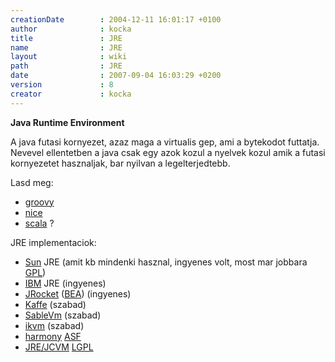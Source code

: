 ```yaml
---
creationDate        : 2004-12-11 16:01:17 +0100 
author              : kocka 
title               : JRE 
name                : JRE 
layout              : wiki 
path                : JRE 
date                : 2007-09-04 16:03:29 +0200 
version             : 8 
creator             : kocka 
---
```

__Java Runtime Environment__

A java futasi kornyezet, azaz maga a virtualis gep, ami a bytekodot futtatja. Nevevel ellentetben a java csak egy azok kozul a nyelvek kozul amik a futasi kornyezetet hasznaljak, bar nyilvan a legelterjedtebb.

Lasd meg:

*   [groovy](Groovy.html)
*   [nice](nice.html)
*   [scala](scala.html) ?

JRE implementaciok:

*   [Sun](Sun.html) JRE (amit kb mindenki hasznal, ingyenes volt, most mar jobbara [GPL](GPL.html))
*   [IBM](IBM.html) JRE (ingyenes)
*   [JRocket](jrocket.html) ([BEA](bea.html)) (ingyenes)
*   [Kaffe](Kaffe.html) (szabad)
*   [SableVm](SableVM.html) (szabad)
*   [ikvm](IKVM.html) (szabad)
*   [harmony](Harmony.html) [ASF](ASF.html)
*   [JRE/JCVM](JRE/JCVM.html) [LGPL](LGPL.html)


